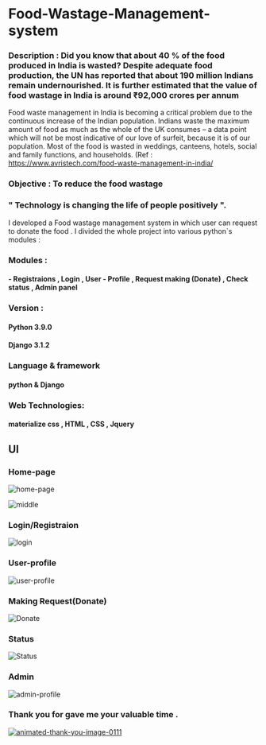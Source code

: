 # Food-Wastage-Management-system

### Description : Did you know that about 40 % of the food produced in India is wasted? Despite adequate food production, the UN has reported that about 190 million Indians remain undernourished. It is further estimated that the value of food wastage in India is around ₹92,000 crores per annum


Food waste management in India is becoming a critical problem due to the continuous increase of the Indian population. Indians waste the maximum amount of food as much as the whole of the UK consumes – a data point which will not be most indicative of our love of surfeit, because it is of our population. Most of the food is wasted in weddings, canteens, hotels, social and family functions, and households.
(Ref : https://www.avristech.com/food-waste-management-in-india/

### Objective : To reduce the food wastage 
### " Technology is changing the life of people positively ".
I developed a Food wastage management system in which user can request to donate the food .
I divided the whole project into various python`s modules :

### Modules :
#### - Registraions , Login , User - Profile , Request making (Donate) , Check status , Admin panel

### Version :
#### Python 3.9.0
#### Django 3.1.2

### Language & framework
#### python & Django
### Web Technologies:
#### materialize css  , HTML , CSS , Jquery

## UI
### Home-page
![home-page](https://user-images.githubusercontent.com/45984646/159151764-7ed69edf-92af-4546-880f-51986a9fb61d.JPG)


![middle](https://user-images.githubusercontent.com/45984646/159151797-eab92564-d49b-451f-8284-78a52d0af86f.JPG)

### Login/Registraion 

![login](https://user-images.githubusercontent.com/45984646/159151828-d2d91bd1-0cc1-49d9-901e-689297b292dd.JPG)

### User-profile

![user-profile](https://user-images.githubusercontent.com/45984646/159151851-7f7578b1-d8ef-4a59-a9f2-64c70ce775d0.JPG)

### Making Request(Donate)

![Donate](https://user-images.githubusercontent.com/45984646/159151869-4ec87783-2661-4eb2-b999-9ed985d1e9a9.JPG)

### Status

![Status](https://user-images.githubusercontent.com/45984646/159151896-c77df269-9a76-4254-b3df-6fedecc2021c.JPG)

### Admin

![admin-profile](https://user-images.githubusercontent.com/45984646/159151918-3e05860f-3a04-48f5-92c3-f3b3cbb2abd5.JPG)




### Thank you for gave me your valuable time .

<a href="https://www.animatedimages.org/cat-thank-you-466.htm"><img src="https://www.animatedimages.org/data/media/466/animated-thank-you-image-0111.gif" border="0" alt="animated-thank-you-image-0111" /></a>










